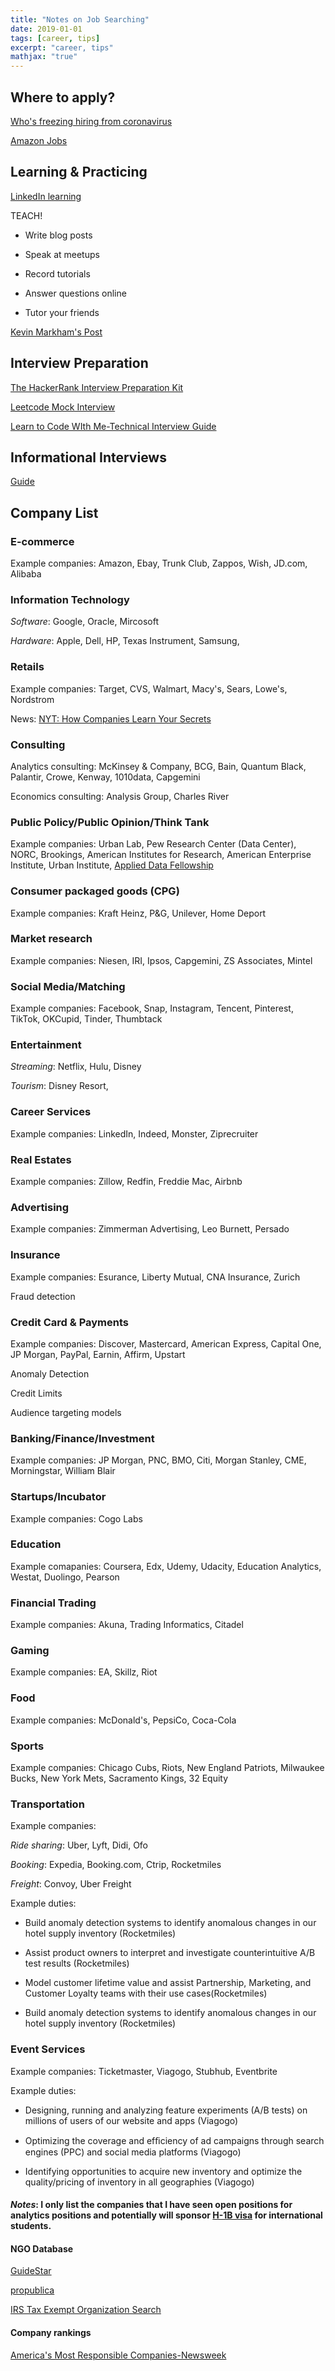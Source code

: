 ```yaml
---
title: "Notes on Job Searching"
date: 2019-01-01
tags: [career, tips]
excerpt: "career, tips"
mathjax: "true"
---
```

## Where to apply?
[Who's freezing hiring from coronavirus](https://candor.co/hiring-freezes/)

[Amazon Jobs](https://www.linkedin.com/jobs/)


## Learning & Practicing
[LinkedIn learning](https://www.linkedin.com/learning/me?u=57690273)

TEACH!

* Write blog posts

* Speak at meetups

* Record tutorials

* Answer questions online

* Tutor your friends

[Kevin Markham's Post](https://www.linkedin.com/posts/justmarkham_datascience-activity-6635182333215469568-WQ9m)


## Interview Preparation
[The HackerRank Interview Preparation Kit](https://www.hackerrank.com/interview/interview-preparation-kit)

[Leetcode Mock Interview](https://leetcode.com/interview/)

[Learn to Code WIth Me-Technical Interview Guide](https://learntocodewith.me/posts/technical-interview/#remote-coding-challenge)

## Informational Interviews

[Guide](https://uchicago.app.box.com/s/xmhppvre3hfnkgcg8wilgie2tdzehjhd)

## Company List

### E-commerce

Example companies: Amazon, Ebay, Trunk Club, Zappos, Wish, JD.com, Alibaba

### Information Technology

_Software_: Google, Oracle, Mircosoft

_Hardware_: Apple, Dell, HP, Texas Instrument, Samsung, 

### Retails

Example companies: Target, CVS, Walmart, Macy's, Sears, Lowe's, Nordstrom

News: [NYT: How Companies Learn Your Secrets](https://www.nytimes.com/2012/02/19/magazine/shopping-habits.html)

### Consulting

Analytics consulting: McKinsey & Company, BCG, Bain, Quantum Black, Palantir, Crowe, Kenway, 1010data, Capgemini

Economics consulting: Analysis Group, Charles River


### Public Policy/Public Opinion/Think Tank

Example companies: Urban Lab, Pew Research Center (Data Center), NORC, Brookings, American Institutes for Research, American Enterprise Institute, Urban Institute, [Applied Data Fellowship](https://www.iic.uchicago.edu/applied-data-fellowship)

### Consumer packaged goods (CPG)

Example companies: Kraft Heinz, P&G, Unilever, Home Deport

### Market research

Example companies: Niesen, IRI, Ipsos, Capgemini, ZS Associates, Mintel

### Social Media/Matching

Example companies: Facebook, Snap, Instagram, Tencent, Pinterest, TikTok, OKCupid, Tinder, Thumbtack

### Entertainment 

_Streaming_: Netflix, Hulu, Disney

_Tourism_: Disney Resort, 

### Career Services

Example companies: LinkedIn, Indeed, Monster, Ziprecruiter

### Real Estates

Example companies: Zillow, Redfin, Freddie Mac, Airbnb

### Advertising

Example companies: Zimmerman Advertising, Leo Burnett, Persado

### Insurance

Example companies: Esurance, Liberty Mutual, CNA Insurance, Zurich

Fraud detection

### Credit Card & Payments

Example companies: Discover, Mastercard, American Express, Capital One, JP Morgan, PayPal, Earnin, Affirm, Upstart

Anomaly Detection

Credit Limits

Audience targeting models 

### Banking/Finance/Investment

Example companies: JP Morgan, PNC, BMO, Citi, Morgan Stanley, CME, Morningstar, William Blair

### Startups/Incubator 

Example companies: Cogo Labs

### Education

Example comapanies: Coursera, Edx, Udemy, Udacity, Education Analytics, Westat, Duolingo, Pearson

### Financial Trading

Example companies: Akuna, Trading Informatics, Citadel

### Gaming

Example companies: EA, Skillz, Riot

### Food

Example companies: McDonald's, PepsiCo, Coca-Cola 

### Sports

Example companies: Chicago Cubs, Riots, New England Patriots, Milwaukee Bucks, New York Mets, Sacramento Kings, 32 Equity
 
### Transportation

Example companies: 

_Ride sharing_: Uber, Lyft, Didi, Ofo

_Booking_: Expedia, Booking.com, Ctrip, Rocketmiles

_Freight_: Convoy, Uber Freight 

Example duties:

* Build anomaly detection systems to identify anomalous changes in our hotel supply inventory (Rocketmiles)

* Assist product owners to interpret and investigate counterintuitive A/B test results  (Rocketmiles)

* Model customer lifetime value and assist Partnership, Marketing, and Customer Loyalty teams with their use cases(Rocketmiles)

* Build anomaly detection systems to identify anomalous changes in our hotel supply inventory (Rocketmiles)

### Event Services

Example companies: Ticketmaster, Viagogo, Stubhub, Eventbrite

Example duties:

  * Designing, running and analyzing feature experiments (A/B tests) on millions of users of our website and apps (Viagogo)
  
  * Optimizing the coverage and efﬁciency of ad campaigns through search engines (PPC) and social media platforms (Viagogo)
  
  * Identifying opportunities to acquire new inventory and optimize the quality/pricing of inventory in all geographies (Viagogo)

#### _Notes_: I only list the companies that I have seen open positions for analytics positions and potentially will sponsor [H-1B visa](https://www.myvisajobs.com/Search_Visa_Sponsor.aspx) for international students. 

#### NGO Database

[GuideStar](https://www.guidestar.org/search#geography)

[propublica](https://projects.propublica.org/nonprofits/)

[IRS Tax Exempt Organization Search](https://apps.irs.gov/app/eos/)

#### Company rankings

[America's Most Responsible Companies-Newsweek](https://www.newsweek.com/americas-most-responsible-companies-2020)
